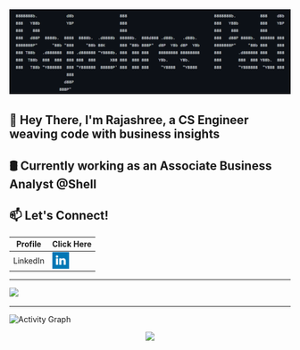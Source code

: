 ![Rajashree's Banner](https://github.com/Rajashree19/Rajashree19/blob/main/assets/Banner.PNG)
---------------------

## 🌸 Hey There, I'm Rajashree, a CS Engineer weaving code with business insights

## 🛢️ Currently working as an Associate Business Analyst @Shell

## 📫 Let's Connect!
|Profile|Click Here|
|-------|----|
|LinkedIn|<a href="https://www.linkedin.com/in/rajashree-pati/"><img align="left" alt="Arya's LinkedIn" width="30px" src="https://github.com/edent/SuperTinyIcons/blob/master/images/svg/linkedin.svg" /></a>|
---------------------

<img src="https://github-profile-trophy.vercel.app/?username=Rajashree19&theme=onedark&column=7&margin-w=15&margin-h=15%20(https://github.com/ryo-ma/github-profile-trophy)">

---------------------

![Activity Graph](https://github-readme-activity-graph.vercel.app/graph?username=Rajashree19&theme=onedark)

<p align="center"> 
<img src="https://profile-counter.glitch.me/Rajashree19/count.svg" />
</p>